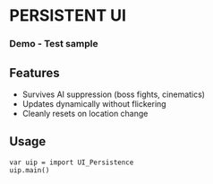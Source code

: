 # PERSISTENT UI
### Demo - Test sample

## Features

- Survives AI suppression (boss fights, cinematics)
- Updates dynamically without flickering
- Cleanly resets on location change

## Usage

```
var uip = import UI_Persistence
uip.main()
```